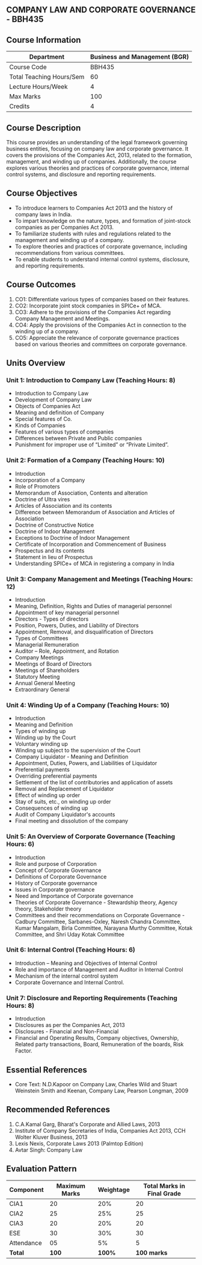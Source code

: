 ## COMPANY LAW AND CORPORATE GOVERNANCE - BBH435

## Course Information

| Department | Business and Management (BGR) |
| --- | --- |
| Course Code | BBH435 |
| Total Teaching Hours/Sem | 60 |
| Lecture Hours/Week | 4 |
| Max Marks | 100 |
| Credits | 4 |

## Course Description

This course provides an understanding of the legal framework governing business entities, focusing on company law and corporate governance. It covers the provisions of the Companies Act, 2013, related to the formation, management, and winding up of companies. Additionally, the course explores various theories and practices of corporate governance, internal control systems, and disclosure and reporting requirements.

## Course Objectives

- To introduce learners to Companies Act 2013 and the history of company laws in India.
- To impart knowledge on the nature, types, and formation of joint-stock companies as per Companies Act 2013.
- To familiarize students with rules and regulations related to the management and winding up of a company.
- To explore theories and practices of corporate governance, including recommendations from various committees.
- To enable students to understand internal control systems, disclosure, and reporting requirements.

## Course Outcomes

1. CO1: Differentiate various types of companies based on their features.
2. CO2: Incorporate joint stock companies in SPICe+ of MCA.
3. CO3: Adhere to the provisions of the Companies Act regarding Company Management and Meetings.
4. CO4: Apply the provisions of the Companies Act in connection to the winding up of a company.
5. CO5: Appreciate the relevance of corporate governance practices based on various theories and committees on corporate governance.

## Units Overview

### Unit 1: Introduction to Company Law (Teaching Hours: 8)

- Introduction to Company Law
- Development of Company Law
- Objects of Companies Act
- Meaning and definition of Company
- Special features of Co.
- Kinds of Companies
- Features of various types of companies
- Differences between Private and Public companies
- Punishment for improper use of “Limited” or “Private Limited”.

### Unit 2: Formation of a Company (Teaching Hours: 10)

- Introduction
- Incorporation of a Company
- Role of Promoters
- Memorandum of Association, Contents and alteration
- Doctrine of Ultra vires
- Articles of Association and its contents
- Difference between Memorandum of Association and Articles of Association
- Doctrine of Constructive Notice
- Doctrine of Indoor Management
- Exceptions to Doctrine of Indoor Management
- Certificate of Incorporation and Commencement of Business
- Prospectus and its contents
- Statement in lieu of Prospectus
- Understanding SPICe+ of MCA in registering a company in India

### Unit 3: Company Management and Meetings (Teaching Hours: 12)

- Introduction
- Meaning, Definition, Rights and Duties of managerial personnel
- Appointment of key managerial personnel
- Directors - Types of directors
- Position, Powers, Duties, and Liability of Directors
- Appointment, Removal, and disqualification of Directors
- Types of Committees
- Managerial Remuneration
- Auditor – Role, Appointment, and Rotation
- Company Meetings
- Meetings of Board of Directors
- Meetings of Shareholders
- Statutory Meeting
- Annual General Meeting
- Extraordinary General

### Unit 4: Winding Up of a Company (Teaching Hours: 10)

- Introduction
- Meaning and Definition
- Types of winding up
- Winding up by the Court
- Voluntary winding up
- Winding up subject to the supervision of the Court
- Company Liquidator - Meaning and Definition
- Appointment, Duties, Powers, and Liabilities of Liquidator
- Preferential payments
- Overriding preferential payments
- Settlement of the list of contributories and application of assets
- Removal and Replacement of Liquidator
- Effect of winding up order
- Stay of suits, etc., on winding up order
- Consequences of winding up
- Audit of Company Liquidator's accounts
- Final meeting and dissolution of the company

### Unit 5: An Overview of Corporate Governance (Teaching Hours: 6)

- Introduction
- Role and purpose of Corporation
- Concept of Corporate Governance
- Definitions of Corporate Governance
- History of Corporate governance
- Issues in Corporate governance
- Need and Importance of Corporate governance
- Theories of Corporate Governance - Stewardship theory, Agency theory, Stakeholder theory
- Committees and their recommendations on Corporate Governance - Cadbury Committee, Sarbanes-Oxley, Naresh Chandra Committee, Kumar Mangalam, Birla Committee, Narayana Murthy Committee, Kotak Committee, and Shri Uday Kotak Committee

### Unit 6: Internal Control (Teaching Hours: 6)

- Introduction – Meaning and Objectives of Internal Control
- Role and importance of Management and Auditor in Internal Control
- Mechanism of the internal control system
- Corporate Governance and Internal Control.

### Unit 7: Disclosure and Reporting Requirements (Teaching Hours: 8)

- Introduction
- Disclosures as per the Companies Act, 2013
- Disclosures - Financial and Non-Financial
- Financial and Operating Results, Company objectives, Ownership, Related party transactions, Board, Remuneration of the boards, Risk Factor.

## Essential References

- Core Text: N.D.Kapoor on Company Law, Charles Wild and Stuart Weinstein Smith and Keenan, Company Law, Pearson Longman, 2009

## Recommended References


1. C.A.Kamal Garg, Bharat's Corporate and Allied Laws, 2013
2. Institute of Company Secretaries of India, Companies Act 2013, CCH Wolter Kluver Business, 2013
3. Lexis Nexis, Corporate Laws 2013 (Palmtop Edition)
4. Avtar Singh: Company Law

## Evaluation Pattern

| Component | Maximum Marks | Weightage | Total Marks in Final Grade |
| --- | --- | --- | --- |
| CIA1 | 20 | 20% | 20 |
| CIA2 | 25 | 25% | 25 |
| CIA3 | 20 | 20% | 20 |
| ESE | 30 | 30% | 30 |
| Attendance | 05 | 5% | 5 |
| **Total** | **100** | **100%** | **100 marks** |